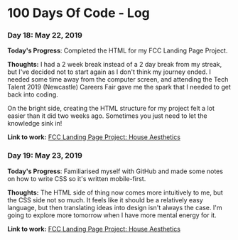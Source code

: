 # 100 Days Of Code - Log

### Day 18: May 22, 2019

**Today's Progress**: Completed the HTML for my FCC Landing Page Project.

**Thoughts:** I had a 2 week break instead of a 2 day break from my streak, but I've decided not to start again as I don't think my journey ended. I needed some time away from the computer screen, and attending the Tech Talent 2019 (Newcastle) Careers Fair gave me the spark that I needed to get back into coding.

On the bright side, creating the HTML structure for my project felt a lot easier than it did two weeks ago. Sometimes you just need to let the knowledge sink in!

**Link to work:** [FCC Landing Page Project: House Aesthetics](https://codepen.io/acodingcreative/full/NVGEoQ)

### Day 19: May 23, 2019

**Today's Progress**: Familiarised myself with GitHub and made some notes on how to write CSS so it's written mobile-first.

**Thoughts:** The HTML side of thing now comes more intuitively to me, but the CSS side not so much. It feels like it should be a relatively easy language, but then translating ideas into design isn't always the case. I'm going to explore more tomorrow when I have more mental energy for it. 

**Link to work:** [FCC Landing Page Project: House Aesthetics](https://codepen.io/acodingcreative/full/NVGEoQ)
